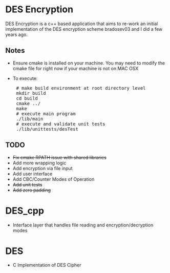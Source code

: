 # DES Encryption

DES Encryption is a c++ based application that aims to re-work an initial implementation of the DES encryption scheme bradosev03 and I did a few years ago. 


## Notes

* Ensure cmake is installed on your machine. You may need to modify the cmake file for right now if your machine is not on MAC OSX

* To execute:
<pre>
    # make build environment at root directory level
    mkdir build
    cd build
	cmake ../
	make
    # execute main program
    ./lib/main
    # execute and validate unit tests
    ./lib/unittests/desTest
</pre>

## TODO
* <strike> Fix cmake RPATH issue with shared libraries </strike>
* Add more wrapping logic
* Add encryption via file input
* Add user interface
* Add CBC/Counter Modes of Operation
* <strike> Add unit tests </strike>
* <strike> Add zero padding </strike>

# DES_cpp
* Interface layer that handles file reading and encryption/decryption modes

# DES
* C Implementation of DES Cipher
